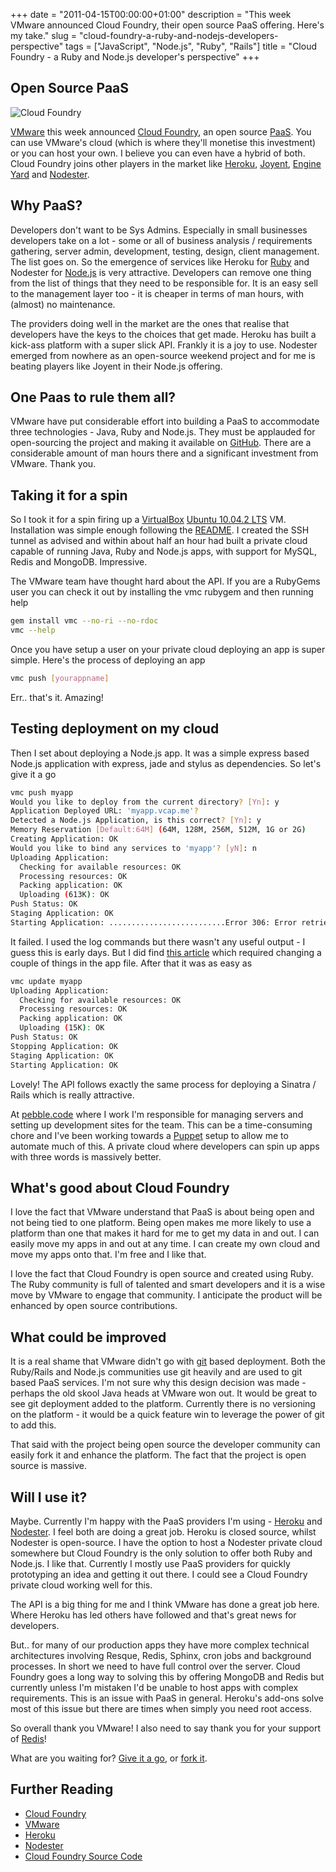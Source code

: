 +++
date = "2011-04-15T00:00:00+01:00"
description = "This week VMware announced Cloud Foundry, their open source PaaS offering. Here's my take."
slug = "cloud-foundry-a-ruby-and-nodejs-developers-perspective"
tags = ["JavaScript", "Node.js", "Ruby", "Rails"]
title = "Cloud Foundry - a Ruby and Node.js developer's perspective"
+++

## Open Source PaaS

![Cloud Foundry][17]

[VMware][1] this week announced [Cloud Foundry][2], an open source [PaaS][3].
You can use VMware's cloud (which is where they'll monetise this investment) or
you can host your own. I believe you can even have a hybrid of both. Cloud
Foundry joins other players in the market like [Heroku][4], [Joyent][5], [Engine
Yard][6] and [Nodester][7].

## Why PaaS?

Developers don't want to be Sys Admins. Especially in small businesses
developers take on a lot - some or all of business analysis / requirements
gathering, server admin, development, testing, design, client management. The
list goes on. So the emergence of services like Heroku for [Ruby][18] and
Nodester for [Node.js][19] is very attractive. Developers can remove one thing
from the list of things that they need to be responsible for. It is an easy sell
to the management layer too - it is cheaper in terms of man hours, with (almost)
no maintenance.

The providers doing well in the market are the ones that realise that developers
have the keys to the choices that get made. Heroku has built a kick-ass platform
with a super slick API. Frankly it is a joy to use. Nodester emerged from
nowhere as an open-source weekend project and for me is beating players like
Joyent in their Node.js offering.

## One Paas to rule them all?

VMware have put considerable effort into building a PaaS to accommodate three
technologies - Java, Ruby and Node.js. They must be applauded for open-sourcing
the project and making it available on [GitHub][8]. There are a considerable
amount of man hours there and a significant investment from VMware. Thank you.

## Taking it for a spin

So I took it for a spin firing up a [VirtualBox][9] [Ubuntu 10.04.2 LTS][10] VM.
Installation was simple enough following the [README][11]. I created the SSH
tunnel as advised and within about half an hour had built a private cloud
capable of running Java, Ruby and Node.js apps, with support for MySQL, Redis
and MongoDB. Impressive.

The VMware team have thought hard about the API. If you are a RubyGems user you
can check it out by installing the vmc rubygem and then running help

```sh
gem install vmc --no-ri --no-rdoc
vmc --help
```

Once you have setup a user on your private cloud deploying an app is super
simple. Here's the process of deploying an app

```sh
vmc push [yourappname]
```

Err.. that's it. Amazing!

## Testing deployment on my cloud

Then I set about deploying a Node.js app. It was a simple express based Node.js
application with express, jade and stylus as dependencies. So let's give it a go

```sh
vmc push myapp
Would you like to deploy from the current directory? [Yn]: y
Application Deployed URL: 'myapp.vcap.me'?
Detected a Node.js Application, is this correct? [Yn]: y
Memory Reservation [Default:64M] (64M, 128M, 256M, 512M, 1G or 2G)
Creating Application: OK
Would you like to bind any services to 'myapp'? [yN]: n
Uploading Application:
  Checking for available resources: OK
  Processing resources: OK
  Packing application: OK
  Uploading (613K): OK
Push Status: OK
Staging Application: OK
Starting Application: ..........................Error 306: Error retrieving file 'logs/startup.log'
```

It failed. I used the log commands but there wasn't any useful output - I guess
this is early days. But I did find [this article][16] which required changing a
couple of things in the app file. After that it was as easy as

```sh
vmc update myapp
Uploading Application:
  Checking for available resources: OK
  Processing resources: OK
  Packing application: OK
  Uploading (15K): OK
Push Status: OK
Stopping Application: OK
Staging Application: OK
Starting Application: OK
```

Lovely! The API follows exactly the same process for deploying a Sinatra / Rails
which is really attractive.

At [pebble.code][12] where I work I'm responsible for managing servers and
setting up development sites for the team. This can be a time-consuming chore
and I've been working towards a [Puppet][13] setup to allow me to automate much
of this. A private cloud where developers can spin up apps with three words is
massively better.

## What's good about Cloud Foundry

I love the fact that VMware understand that PaaS is about being open and not
being tied to one platform. Being open makes me more likely to use a platform
than one that makes it hard for me to get my data in and out. I can easily move
my apps in and out at any time. I can create my own cloud and move my apps onto
that. I'm free and I like that.

I love the fact that Cloud Foundry is open source and created using Ruby. The
Ruby community is full of talented and smart developers and it is a wise move by
VMware to engage that community. I anticipate the product will be enhanced by
open source contributions.

## What could be improved

It is a real shame that VMware didn't go with [git][14] based deployment. Both
the Ruby/Rails and Node.js communities use git heavily and are used to git based
PaaS services. I'm not sure why this design decision was made - perhaps the old
skool Java heads at VMware won out. It would be great to see git deployment
added to the platform. Currently there is no versioning on the platform - it
would be a quick feature win to leverage the power of git to add this.

That said with the project being open source the developer community can easily
fork it and enhance the platform. The fact that the project is open source is
massive.

## Will I use it?

Maybe. Currently I'm happy with the PaaS providers I'm using - [Heroku][4] and
[Nodester][7]. I feel both are doing a great job. Heroku is closed source,
whilst Nodester is open-source. I have the option to host a Nodester private
cloud somewhere but Cloud Foundry is the only solution to offer both Ruby and
Node.js. I like that. Currently I mostly use PaaS providers for quickly
prototyping an idea and getting it out there. I could see a Cloud Foundry
private cloud working well for this.

The API is a big thing for me and I think VMware has done a great job here.
Where Heroku has led others have followed and that's great news for developers.

But.. for many of our production apps they have more complex technical
architectures involving Resque, Redis, Sphinx, cron jobs and background
processes. In short we need to have full control over the server. Cloud Foundry
goes a long way to solving this by offering MongoDB and Redis but currently
unless I'm mistaken I'd be unable to host apps with complex requirements. This
is an issue with PaaS in general. Heroku's add-ons solve most of this issue but
there are times when simply you need root access.

So overall thank you VMware! I also need to say thank you for your support of
[Redis][15]!

What are you waiting for? [Give it a go][2], or [fork it][8].

## Further Reading

- [Cloud Foundry][2]
- [VMware][1]
- [Heroku][4]
- [Nodester][7]
- [Cloud Foundry Source Code][8]

[1]: http://www.vmware.com/
[2]: http://cloudfoundry.com/
[3]: http://en.wikipedia.org/wiki/Platform_as_a_service
[4]: http://heroku.com/
[5]: http://www.joyent.com/
[6]: http://www.engineyard.com/
[7]: http://nodester.com/
[8]: https://github.com/cloudfoundry
[9]: http://www.virtualbox.org/
[10]: http://releases.ubuntu.com/lucid/
[11]: https://github.com/cloudfoundry/vcap/blob/master/README
[12]: http://pebblecode.com
[13]: http://puppetlabs.com/
[14]: http://git-scm.com/
[15]: http://redis.io/
[16]:
  http://support.cloudfoundry.com/entries/505133-deploying-a-node-js-app-with-npm-dependencies
[17]: /images/articles/cloud_foundry.webp
[18]: http://www.ruby-lang.org/en/
[19]: http://nodejs.org/
